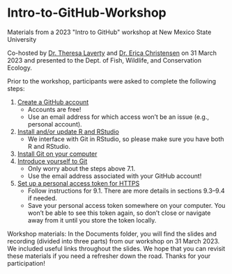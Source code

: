 # Intro-to-GitHub-Workshop
Materials from a 2023 "Intro to GitHub" workshop at New Mexico State University 

Co-hosted by [Dr. Theresa Laverty](https://github.com/theresalaverty) and [Dr. Erica Christensen](https://github.com/emchristensen) on 31 March 2023 and presented to the Dept. of Fish, Wildlife, and Conservation Ecology. 

Prior to the workshop, participants were asked to complete the following steps:
1. [Create a GitHub account](https://happygitwithr.com/github-acct.html)  
    + Accounts are free!  
    + Use an email address for which access won’t be an issue (e.g., personal account).
2. [Install and/or update R and RStudio](https://happygitwithr.com/install-r-rstudio.html)
    + We interface with Git in RStudio, so please make sure you have both R and RStudio. 
3. [Install Git on your computer](https://happygitwithr.com/install-git.html) 
4. [Introduce yourself to Git](https://happygitwithr.com/hello-git.html) 
    + Only worry about the steps above 7.1.  
    + Use the email address associated with your GitHub account!  
5. [Set up a personal access token for HTTPS](https://happygitwithr.com/https-pat.html)
    + Follow instructions for 9.1. There are more details in sections 9.3–9.4 if needed. 
    + Save your personal access token somewhere on your computer. You won’t be able to see this token again, so don’t close or navigate away from it until you store the token locally. 
    
Workshop materials: In the Documents folder, you will find the slides and recording (divided into three parts) from our workshop on 31 March 2023. We included useful links throughout the slides. We hope that you can revisit these materials if you need a refresher down the road. Thanks for your participation!
